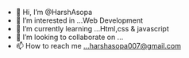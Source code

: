 - 👋 Hi, I’m @HarshAsopa
- 👀 I’m interested in ...Web Development
- 🌱 I’m currently learning ...Html,css & javascript
- 💞️ I’m looking to collaborate on ...
- 📫 How to reach me ...harshasopa007@gmail.com

<!---
HarshAsopa/HarshAsopa is a ✨ special ✨ repository because its `README.md` (this file) appears on your GitHub profile.
You can click the Preview link to take a look at your changes.
--->
